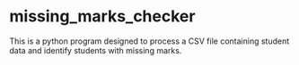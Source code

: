 # missing_marks_checker
This is a python program designed to process a CSV file containing student data and identify students with missing marks. 
